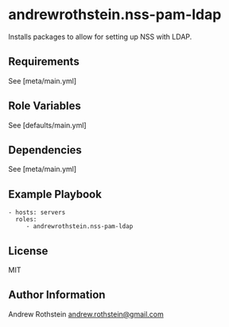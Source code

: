andrewrothstein.nss-pam-ldap
============================

Installs packages to allow for setting up NSS with LDAP.

Requirements
------------

See [meta/main.yml]

Role Variables
--------------

See [defaults/main.yml]

Dependencies
------------

See [meta/main.yml]

Example Playbook
----------------

    - hosts: servers
      roles:
         - andrewrothstein.nss-pam-ldap

License
-------

MIT

Author Information
------------------

Andrew Rothstein andrew.rothstein@gmail.com
